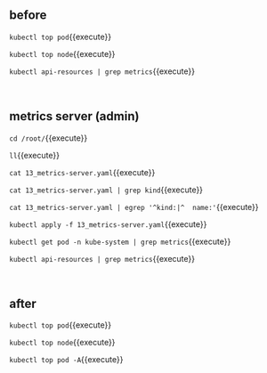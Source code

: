 <br>

## before

`kubectl top pod`{{execute}}

`kubectl top node`{{execute}}

`kubectl api-resources | grep metrics`{{execute}}

<br>

## metrics server (admin)

`cd /root/`{{execute}}

`ll`{{execute}}

`cat 13_metrics-server.yaml`{{execute}}

`cat 13_metrics-server.yaml | grep kind`{{execute}}

`cat 13_metrics-server.yaml | egrep '^kind:|^  name:'`{{execute}}

`kubectl apply -f 13_metrics-server.yaml`{{execute}}

`kubectl get pod -n kube-system | grep metrics`{{execute}}

`kubectl api-resources | grep metrics`{{execute}}

<br>

## after

`kubectl top pod`{{execute}}

`kubectl top node`{{execute}}

`kubectl top pod -A`{{execute}}

